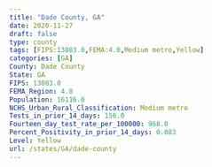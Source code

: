 ```yaml
---
title: "Dade County, GA"
date: 2020-11-27
draft: false
type: county
tags: [FIPS:13083.0,FEMA:4.0,Medium metro,Yellow]
categories: [GA]
County: Dade County
State: GA
FIPS: 13083.0
FEMA_Region: 4.0
Population: 16116.0
NCHS_Urban_Rural_Classification: Medium metro
Tests_in_prior_14_days: 156.0
Fourteen_day_test_rate_per_100000: 968.0
Percent_Positivity_in_prior_14_days: 0.083
Level: Yellow
url: /states/GA/dade-county
---
```



